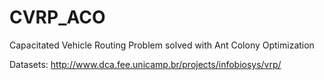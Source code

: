 # CVRP_ACO
Capacitated Vehicle Routing Problem solved with Ant Colony Optimization

Datasets: http://www.dca.fee.unicamp.br/projects/infobiosys/vrp/
